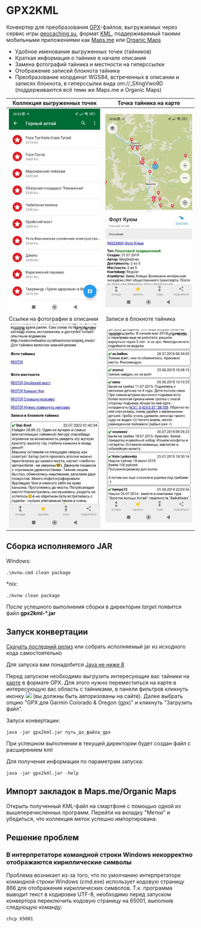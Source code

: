 # GPX2KML

Конвертер для преобразования [GPX](https://ru.wikipedia.org/wiki/GPX)-файлов, выгружаемых через сервис игры [geocaching.su](https://geocaching.su), 
формат [KML](https://ru.wikipedia.org/wiki/KML), поддерживаемый такими мобильными приложениями как [Maps.me](https://ru.maps.me) 
или [Organic Maps](https://organicmaps.app)

- Удобное именование выгруженных точек (тайников)
- Краткая информация о тайнике в начале описания
- Замена фотографий тайника и местности на гиперссылки
- Отображение записей блокнота тайника
- Преобразование координат WGS84, встреченных в описании и записях блокнота, в гиперссылки вида om://_5XngVwo9D (поддерживаются всё теми же Maps.me и Organic Maps)

| Коллекция выгруженных точек                                                                | Точка тайника на карте                                                                                             |
|---------------------------------------------------------------------------------------------------|----------------------------------------------------------------------------------------------|
| ![Коллекция выгруженных точек](/webres/Screenshot_2023-01-08-20-53-43-239_app.organicmaps.jpg)    | ![Точка тайника на карте](/webres/Screenshot_2023-01-08-20-56-59-204_app.organicmaps.jpg)    |
| Ссылки на фотографии в описании                                                             | Записи в блокноте тайника                                                                                            |
| ![Ссылки на фотографии в описании](/webres/Screenshot_2023-01-08-20-54-38-197_app.organicmaps.jpg) | ![Записи в блокноте тайника](/webres/Screenshot_2023-01-08-20-56-30-197_app.organicmaps.jpg) |

## Сборка исполняемого JAR
Windows:

    .\mvnw.cmd clean package

*nix:

    ./mvnw clean package

После успешного выполнения сборки в директории _target_ появится файл **gpx2kml-*.jar**

## Запуск конвертации
[Скачать последний релиз](https://github.com/golubevda/gpx2kml/raw/develop/webres/gpx2kml-1.0-SNAPSHOT.jar) или собрать исполняемый jar из исходного кода самостоятельно

Для запуска вам понадобится [Java не ниже 8](https://www.java.com/ru/download)

Перед запуском необходимо выгрузить интересующие вас тайники на [карте](https://geocaching.su/map) в формате GPX.
Для этого нужно переместиться на карте в интересующую вас область с тайниками, в панели фильтров
кликнуть иконку <img src="https://geocaching.su/images/icons/points_ico.gif"> (вы должны быть авторизованы на сайте).
Далее выбрать опцию "GPX для Garmin Colorado & Oregon (gpx)" и кликнуть "Загрузить файл".

Запуск конвертации:

    java -jar gpx2kml.jar путь_до_файла_gpx

При успешном выполнении в текущей директории будет создан файл с расширением kml

Для получения информации по параметрам запуска:

    java -jar gpx2kml.jar -help

## Импорт закладок в Maps.me/Organic Maps
Открыть полученный KML-файл на смартфоне с помощью одной из вышеперечисленных программ.
Перейти на вкладку "Метки" и убедиться, что коллекция меток успешно импортирована.

## Решение проблем
### В интерпретаторе командной строки Windows некорректно отображаются кириллические символы
Проблема возникает из-за того, что по умолчанию интерпретаторе командной строки Windows (cmd.exe) использует кодовую 
страницу 866 для отображения кириллических символов. Т.к. программа выводит текст в кодировке UTF-8, необходимо перед 
запуском конвертора переключить кодовую страницу на 65001, выполнив следующую команду:

    chcp 65001

